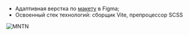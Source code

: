 * Адаптивная верстка по [макету](https://www.figma.com/file/rMS4D9Zy3GQSe5CCLdcfpI/MNTN?type=design&node-id=0-1&mode=design&t=aUL6vLlokLd5Dxqi-0) в Figma;
* Освоенный стек технологий: сборщик Vite, препроцессор SCSS
  
![MNTN](https://github.com/carina-bugaga/mntn/assets/98953836/93540353-9c2a-4ba7-b62d-8ff5d003abce)
